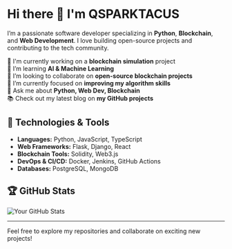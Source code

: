 # Hi there 👋 I'm QSPARKTACUS

I’m a passionate software developer specializing in **Python**, **Blockchain**, and **Web Development**. I love building open-source projects and contributing to the tech community.

🔭 I'm currently working on a **blockchain simulation** project  
🌱 I’m learning **AI & Machine Learning**  
👯 I’m looking to collaborate on **open-source blockchain projects**  
🤔 I’m currently focused on **improving my algorithm skills**  
💬 Ask me about **Python, Web Dev, Blockchain**  
📚 Check out my latest blog on **my GitHub projects**  

## 🔧 Technologies & Tools
- **Languages:** Python, JavaScript, TypeScript
- **Web Frameworks:** Flask, Django, React
- **Blockchain Tools:** Solidity, Web3.js
- **DevOps & CI/CD:** Docker, Jenkins, GitHub Actions
- **Databases:** PostgreSQL, MongoDB

## 🏆 GitHub Stats
![Your GitHub Stats](https://github-readme-stats.vercel.app/api?username=QSPARKTACUS&show_icons=true&hide_title=true)

---

Feel free to explore my repositories and collaborate on exciting new projects!
